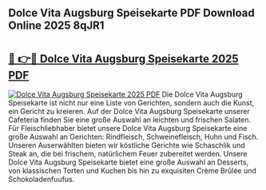 ## Dolce Vita Augsburg Speisekarte PDF Download Online 2025 8qJR1

# <h2><a href="http://gcc58r.nevu.top/?p=Dolce+Vita+Augsburg+Speisekarte">🔗 👉🔴 Dolce Vita Augsburg Speisekarte 2025 PDF</a></h2>

[![Dolce Vita Augsburg Speisekarte 2025 PDF](https://i.imgur.com/dBaPXMq.png)](http://gcc58r.nevu.top/?p=Dolce+Vita+Augsburg+Speisekarte)
Die Dolce Vita Augsburg Speisekarte ist nicht nur eine Liste von Gerichten, sondern auch die Kunst, ein Gericht zu kreieren. Auf der Dolce Vita Augsburg Speisekarte unserer Cafeteria finden Sie eine große Auswahl an leichten und frischen Salaten. Für Fleischliebhaber bietet unsere Dolce Vita Augsburg Speisekarte eine große Auswahl an Gerichten: Rindfleisch, Schweinefleisch, Huhn und Fisch. Unseren Auserwählten bieten wir köstliche Gerichte wie Schaschlik und Steak an, die bei frischem, natürlichem Feuer zubereitet werden. Unsere Dolce Vita Augsburg Speisekarte bietet eine große Auswahl an Desserts, von klassischen Torten und Kuchen bis hin zu exquisiten Crème Brûlée und Schokoladenfuufus.
